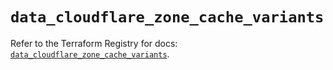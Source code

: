 # `data_cloudflare_zone_cache_variants`

Refer to the Terraform Registry for docs: [`data_cloudflare_zone_cache_variants`](https://registry.terraform.io/providers/cloudflare/cloudflare/5.10.0/docs/data-sources/zone_cache_variants).
